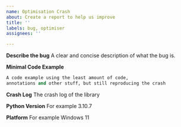 ```yaml
---
name: Optimisation Crash
about: Create a report to help us improve
title: ''
labels: bug, optimiser
assignees: ''

---
```


**Describe the bug**
A clear and concise description of what the bug is.

**Minimal Code Example**
```python
A code example using the least amount of code,
annotations and other stuff, but still reproducing the crash
```

**Crash Log**
The crash log of the library

**Python Version**
For example 3.10.7

**Platform**
For example Windows 11
